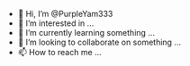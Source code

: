 - 👋 Hi, I’m @PurpleYam333
- 👀 I’m interested in ...
- 🌱 I’m currently learning something ...
- 💞️ I’m looking to collaborate on something ...
- 📫 How to reach me ...

<!---
PurpleYam333/PurpleYam333 is a ✨ special ✨ repository because its `README.md` (this file) appears on your GitHub profile.
You can click the Preview link to take a look at your changes.
--->
